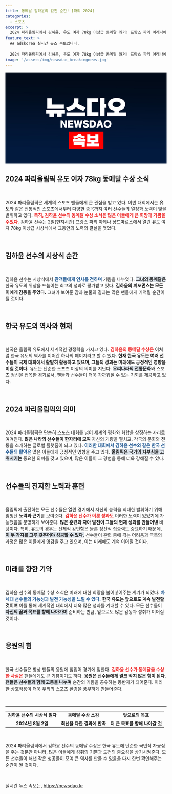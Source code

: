 ```yaml
---
title: 동메달 김하윤의 값진 순간! [파리 2024]
categories:
  - 스포츠
excerpt: >
  2024 파리올림픽에서 김하윤, 유도 여자 78kg 이상급 동메달 쾌거! 프랑스 파리 아레나에서의 감동적인 시상식 현장을 놓치지 마세요!
feature_text: >
  ## adskorea 실시간 뉴스 속보입니다.

  2024 파리올림픽에서 김하윤, 유도 여자 78kg 이상급 동메달 쾌거! 프랑스 파리 아레나에서의 감동적인 시상식 현장을 놓치지 마세요!
image: '/assets/img/newsdao_breakingnews.jpg'
---
```


<p><img src="/assets/img/newsdao_breakingnews.jpg" alt="adskorea 속보" /></p>

<h2 data-ke-size="size26">2024 파리올림픽 유도 여자 78kg 동메달 수상 소식</h2>

<p data-ke-size="size16">&nbsp;</p>

<p data-ke-size="size16">2024 파리올림픽은 세계의 스포츠 팬들에게 큰 관심을 받고 있다. 이번 대회에서는 <b>유도</b>와 같은 전통적인 스포츠에서부터 다양한 종목까지 여러 선수들의 열정과 노력이 빛을 발휘하고 있다. <b><span style="color: #ee2323;">특히, 김하윤 선수의 동메달 수상 소식은 많은 이들에게 큰 희망과 기쁨을 주었다.</span></b> 김하윤 선수는 2일(현지시간) 프랑스 파리 아레나 샹드마르스에서 열린 유도 여자 78kg 이상급 시상식에서 그동안의 노력의 결실을 맺었다.</p>

<p data-ke-size="size16">&nbsp;</p>

<h2 data-ke-size="size26">김하윤 선수의 시상식 순간</h2>

<p data-ke-size="size16">&nbsp;</p>

<p data-ke-size="size16">김하윤 선수는 시상식에서 <b><span style="color: #1a5490;">관객들에게 인사를 전하며</span></b> 기쁨을 나누었다. <b><span style="background-color: #21538527;">그녀의 동메달은</span></b> 한국 유도의 위상을 드높이는 최고의 성과로 평가받고 있다. <b>김하윤의 퍼포먼스는 모든 이에게 감동을 주었다.</b> 그녀가 보여준 땀과 눈물의 결과는 많은 팬들에게 기억될 순간이 될 것이다.</p>

<p data-ke-size="size16">&nbsp;</p>

<h2 data-ke-size="size26">한국 유도의 역사와 현재</h2>

<p data-ke-size="size16">&nbsp;</p>

<p data-ke-size="size16">한국은 올림픽 유도에서 세계적인 경쟁력을 가지고 있다. <b><span style="color: #ee2323;">김하윤의 동메달 수상은</span></b> 이처럼 한국 유도의 역사를 이어간 하나의 페이지라고 할 수 있다. <b>현재 한국 유도는 여러 선수들이 국제 대회에서 활발히 활동하고 있으며, 그들의 성과는 미래에도 긍정적인 영향을 미칠 것이다.</b> 유도는 단순한 스포츠 이상의 의미를 지닌다. <b><span style="background-color: #21538527;">우리나라의 전통문화</span></b>와 스포츠 정신을 접목한 경기로서, 팬들과 선수들이 더욱 가까워질 수 있는 기회를 제공하고 있다.</p>

<p data-ke-size="size16">&nbsp;</p>

<h2 data-ke-size="size26">2024 파리올림픽의 의미</h2>

<p data-ke-size="size16">&nbsp;</p>

<p data-ke-size="size16">2024 파리올림픽은 단순히 스포츠 대회를 넘어 세계의 평화와 화합을 상징하는 자리로 여겨진다. <b>많은 나라의 선수들이 한자리에 모여</b> 자신의 기량을 펼치고, 각국의 문화와 전통을 소개하는 글로벌 플랫폼이 되고 있다. <b><span style="color: #1a5490;">이러한 대회에서 김하윤 선수와 같은 한국 선수들의 활약은</span></b> 많은 이들에게 긍정적인 영향을 주고 있다. <b><span style="background-color: #21538527;">올림픽은 국가의 자부심을 고취시키는</span></b> 중요한 의미를 갖고 있으며, 많은 이들이 그 경험을 통해 더욱 강해질 수 있다.</p>

<p data-ke-size="size16">&nbsp;</p>

<h2 data-ke-size="size26">선수들의 진지한 노력과 훈련</h2>

<p data-ke-size="size16">&nbsp;</p>

<p data-ke-size="size16">올림픽에 출전하는 모든 선수들은 열린 경기에서 자신의 능력을 최대한 발휘하기 위해 엄청난 <b>노력과 끈기</b>를 보여준다. <b><span style="color: #ee2323;">김하윤 선수가 이룬 성과도</span></b> 이러한 노력이 있었기에 가능했음을 분명하게 보여준다. <b>많은 훈련과 자아 발전이 그들의 현재 성과를 만들어낸</b> 바탕이다. 특히, 유도의 경우는 신체적 강인함은 물론 정신적 집중력도 중요하기 때문에, <b><span style="background-color: #21538527;">이 두 가지를 고루 갖추어야 성공할 수 있다.</span></b> 선수들이 훈련 중에 겪는 어려움과 극복의 과정은 많은 이들에게 영감을 주고 있으며, 이는 미래에도 계속 이어질 것이다.</p>

<p data-ke-size="size16">&nbsp;</p>

<h2 data-ke-size="size26">미래를 향한 기약</h2>

<p data-ke-size="size16">&nbsp;</p>

<p data-ke-size="size16">김하윤 선수의 동메달 수상 소식은 미래에 대한 희망을 불어넣어주는 계기가 되었다. <b><span style="color: #1a5490;">차세대 선수들의 가능성과 발전 가능성을 느낄 수 있다.</span></b> <b>한국 유도는 앞으로도 계속 발전할 것이며</b> 이를 통해 세계적인 대회에서 더욱 많은 성과를 기대할 수 있다. 모든 선수들이 <b><span style="background-color: #21538527;">자신의 꿈과 목표를 향해 나아가며</span></b> 준비하는 만큼, 앞으로도 많은 감동과 성취가 이어질 것이다.</p>

<p data-ke-size="size16">&nbsp;</p>

<h2 data-ke-size="size26">응원의 힘</h2>

<p data-ke-size="size16">&nbsp;</p>

<p data-ke-size="size16">한국 선수들은 항상 팬들의 응원에 힘입어 경기에 임한다. <b><span style="color: #ee2323;">김하윤 선수가 동메달을 수상한 사실은</span></b> 팬들에게도 큰 기쁨이기도 하다. <b>응원은 선수들에게 결코 작지 않은 힘이 된다.</b> <b><span style="background-color: #21538527;">팬들은 선수들과 함께 고통을 나누며</span></b> 순간의 기쁨을 공유하는 동반자가 되어준다. 이러한 상호작용이 더욱 우리의 스포츠 환경을 풍부하게 만들어준다. </p>

<p data-ke-size="size16">&nbsp;</p>

<hr>

<table style="width: 100%; border-collapse: collapse;">
<tr>
<td style="text-align: center; height: 17px;"><b>김하윤 선수의 시상식 일자</b></td>
<td style="text-align: center; height: 17px;"><b>동메달 수상 소감</b></td>
<td style="text-align: center; height: 17px;"><b>앞으로의 목표</b></td>
</tr>
<tr>
<td style="text-align: center; height: 17px;"><b>2024년 8월 2일</b></td>
<td style="text-align: center; height: 17px;"><b>최선을 다한 결과에 만족</b></td>
<td style="text-align: center; height: 17px;"><b>더 큰 목표를 향해 나아갈 것</b></td>
</tr>
</table>

<p data-ke-size="size16">&nbsp;</p>

<p data-ke-size="size16">2024 파리올림픽에서 김하윤 선수의 동메달 수상은 한국 유도에 단순한 국민적 자긍심을 주는 것뿐만 아니라, 많은 이들에게 성취의 기쁨과 도전의 중요성을 상기시켜준다. 모든 선수들이 해낸 작은 성공들이 모여 큰 역사를 만들 수 있음을 다시 한번 확인해주는 순간이 될 것이다.</p>

<p data-ke-size="size16">&nbsp;</p>
실시간 뉴스 속보는, <a href="https://newsdao.kr" rel="dofollow">https://newsdao.kr</a>


